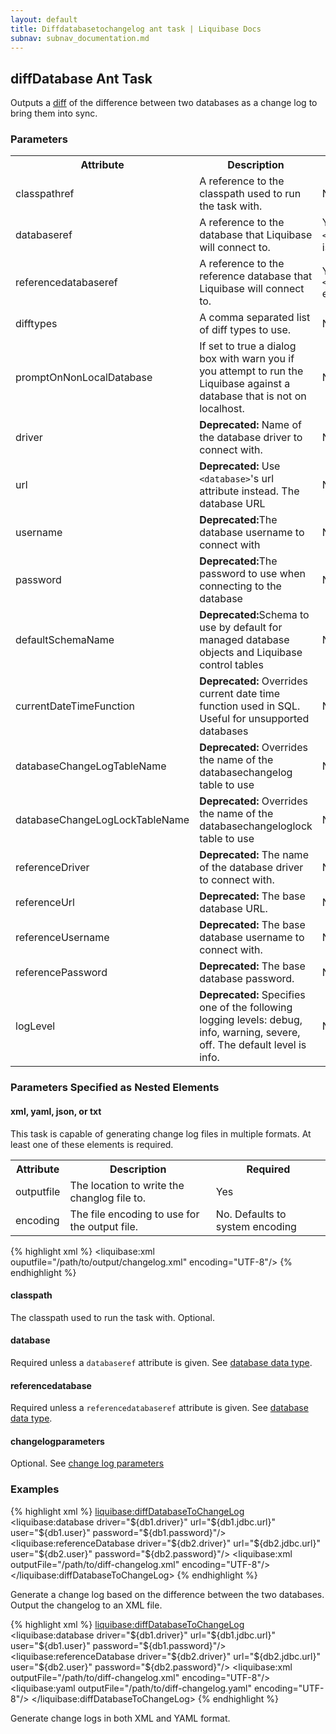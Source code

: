 ```yaml
---
layout: default
title: Diffdatabasetochangelog ant task | Liquibase Docs
subnav: subnav_documentation.md
---
```


## diffDatabase Ant Task ##

Outputs a [diff](../diff.html) of the difference between two databases as a change log to bring them into sync.

### Parameters ###

<table>
    <tr>
        <th>Attribute</th>
        <th>Description</th>
        <th>Required</th>
    </tr>
    <tr>
        <td>classpathref</td>
        <td>A reference to the classpath used to run the task with.</td>
        <td>No</td>
    </tr>
    <tr>
        <td>databaseref</td>
        <td>A reference to the database that Liquibase will connect to.</td>
        <td>Yes, unless a nested <code>&lt;database&gt;</code> element is present.</td>
    </tr>
    <tr>
        <td>referencedatabaseref</td>
        <td>A reference to the reference database that Liquibase will connect to.</td>
        <td>Yes, unless a nested <code>&lt;referencedatabase&gt;</code> element is present.</td>
    </tr>
    <tr>
        <td>difftypes</td>
        <td>A comma separated list of diff types to use.</td>
        <td>No</td>
    </tr>
    <tr>
        <td>promptOnNonLocalDatabase</td>
        <td>If set to true a dialog box with warn you if you attempt to run the Liquibase against a database that is not on localhost.</td>
        <td>No; default is false.</td>
    </tr>
    <tr>
        <td>driver</td>
        <td><b>Deprecated:</b> Name of the database driver to connect with.</td>
        <td>No</td>
    </tr>
    <tr>
        <td>url</td>
        <td><b>Deprecated:</b> Use <code>&lt;database&gt;</code>'s url attribute instead. The database URL</td>
        <td>No</td>
    </tr>
    <tr>
        <td>username</td>
        <td><b>Deprecated:</b>The database username to connect with</td>
        <td>No</td>
    </tr>
    <tr>
        <td>password</td>
        <td><b>Deprecated:</b>The password to use when connecting to the database</td>
        <td>No</td>
    </tr>
    <tr>
        <td>defaultSchemaName</td>
        <td><b>Deprecated:</b>Schema to use by default for managed database objects and Liquibase control tables</td>
        <td>No</td>
    </tr>
    <tr>
        <td>currentDateTimeFunction</td>
        <td><b>Deprecated:</b> Overrides current date time function used in SQL. Useful for unsupported databases</td>
        <td>No</td>
    </tr>
    <tr>
        <td>databaseChangeLogTableName</td>
        <td><b>Deprecated:</b> Overrides the name of the databasechangelog table to use</td>
        <td>No</td>
    </tr>
    <tr>
        <td>databaseChangeLogLockTableName</td>
        <td><b>Deprecated:</b> Overrides the name of the databasechangeloglock table to use</td>
        <td>No</td>
    </tr>
    <tr>
        <td>referenceDriver</td>
        <td><b>Deprecated:</b> The name of the database driver to connect with.</td>
        <td>No</td>
    </tr>
    <tr>
        <td>referenceUrl</td>
        <td><b>Deprecated:</b> The base database URL.</td>
        <td>No</td>
    </tr>
    <tr>
        <td>referenceUsername</td>
        <td><b>Deprecated:</b> The base database username to connect with.</td>
        <td>No</td>
    </tr>
    <tr>
        <td>referencePassword</td>
        <td><b>Deprecated:</b> The base database password.</td>
        <td>No</td>
    </tr>
    <tr>
        <td>logLevel</td>
        <td><b>Deprecated:</b> Specifies one of the following logging levels: debug, info, warning, severe, off. The default level is info.</td>
        <td>No</td>
    </tr>
</table>

### Parameters Specified as Nested Elements ###

#### xml, yaml, json, or txt ####
 
This task is capable of generating change log files in multiple formats. At least one of these elements is required.

<table>
    <tr>
        <th>Attribute</th>
        <th>Description</th>
        <th>Required</th>
    </tr>
    <tr>
        <td>outputfile</td>
        <td>The location to write the changlog file to.</td>
        <td>Yes</td>
    </tr>
    <tr>
        <td>encoding</td>
        <td>The file encoding to use for the output file.</td>
        <td>No. Defaults to system encoding</td>
    </tr>
</table>

{% highlight xml %}
<liquibase:xml ouputfile="/path/to/output/changelog.xml" encoding="UTF-8"/>
{% endhighlight %}

#### classpath ####

The classpath used to run the task with. Optional. 

#### database ####

Required unless a `databaseref` attribute is given. See [database data type](./index.html).

#### referencedatabase ####

Required unless a `referencedatabaseref` attribute is given. See [database data type](./index.html).

#### changelogparameters ####

Optional. See [change log parameters](./index.html)

### Examples ###

{% highlight xml %}
<liquibase:diffDatabaseToChangeLog>
    <liquibase:database driver="${db1.driver}" url="${db1.jdbc.url}" user="${db1.user}" password="${db1.password}"/>
    <liquibase:referenceDatabase driver="${db2.driver}" url="${db2.jdbc.url}" user="${db2.user}" password="${db2.password}"/>
    <liquibase:xml outputFile="/path/to/diff-changelog.xml" encoding="UTF-8"/>
</liquibase:diffDatabaseToChangeLog>
{% endhighlight %}

Generate a change log based on the difference between the two databases. Output the changelog to an XML file.

{% highlight xml %}
<liquibase:diffDatabaseToChangeLog>
    <liquibase:database driver="${db1.driver}" url="${db1.jdbc.url}" user="${db1.user}" password="${db1.password}"/>
    <liquibase:referenceDatabase driver="${db2.driver}" url="${db2.jdbc.url}" user="${db2.user}" password="${db2.password}"/>
    <liquibase:xml outputFile="/path/to/diff-changelog.xml" encoding="UTF-8"/>
    <liquibase:yaml outputFile="/path/to/diff-changelog.yaml" encoding="UTF-8"/>
</liquibase:diffDatabaseToChangeLog>
{% endhighlight %}

Generate change logs in both XML and YAML format.
